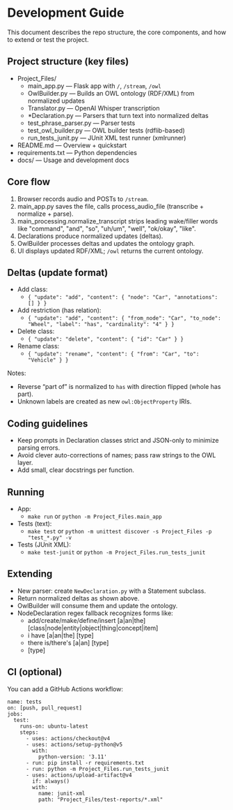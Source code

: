 # Development Guide

This document describes the repo structure, the core components, and how to extend or test the project.

## Project structure (key files)

- Project_Files/
  - main_app.py — Flask app with `/`, `/stream`, `/owl`
  - OwlBuilder.py — Builds an OWL ontology (RDF/XML) from normalized updates
  - Translator.py — OpenAI Whisper transcription
  - *Declaration.py — Parsers that turn text into normalized deltas
  - test_phrase_parser.py — Parser tests
  - test_owl_builder.py — OWL builder tests (rdflib-based)
  - run_tests_junit.py — JUnit XML test runner (xmlrunner)
- README.md — Overview + quickstart
- requirements.txt — Python dependencies
- docs/ — Usage and development docs

## Core flow

1. Browser records audio and POSTs to `/stream`.
2. main_app.py saves the file, calls process_audio_file (transcribe + normalize + parse).
3. main_processing.normalize_transcript strips leading wake/filler words like "command", "and", "so", "uh/um", "well", "ok/okay", "like".
4. Declarations produce normalized updates (deltas).
5. OwlBuilder processes deltas and updates the ontology graph.
6. UI displays updated RDF/XML; `/owl` returns the current ontology.

## Deltas (update format)

- Add class:
  - `{ "update": "add", "content": { "node": "Car", "annotations": [] } }`
- Add restriction (has relation):
  - `{ "update": "add", "content": { "from_node": "Car", "to_node": "Wheel", "label": "has", "cardinality": "4" } }`
- Delete class:
  - `{ "update": "delete", "content": { "id": "Car" } }`
- Rename class:
  - `{ "update": "rename", "content": { "from": "Car", "to": "Vehicle" } }`

Notes:
- Reverse “part of” is normalized to `has` with direction flipped (whole has part).
- Unknown labels are created as new `owl:ObjectProperty` IRIs.

## Coding guidelines

- Keep prompts in Declaration classes strict and JSON-only to minimize parsing errors.
- Avoid clever auto-corrections of names; pass raw strings to the OWL layer.
- Add small, clear docstrings per function.

## Running

- App:
  - `make run` or `python -m Project_Files.main_app`
- Tests (text):
  - `make test` or `python -m unittest discover -s Project_Files -p "test_*.py" -v`
- Tests (JUnit XML):
  - `make test-junit` or `python -m Project_Files.run_tests_junit`

## Extending

- New parser: create `NewDeclaration.py` with a Statement subclass.
- Return normalized deltas as shown above.
- OwlBuilder will consume them and update the ontology.
- NodeDeclaration regex fallback recognizes forms like:
  - add/create/make/define/insert [a|an|the] [class|node|entity|object|thing|concept|item] <name>
  - i have [a|an|the] [type] <name>
  - there is/there's [a|an] [type] <name>
  - [type] <name>

## CI (optional)

You can add a GitHub Actions workflow:

```
name: tests
on: [push, pull_request]
jobs:
  test:
    runs-on: ubuntu-latest
    steps:
      - uses: actions/checkout@v4
      - uses: actions/setup-python@v5
        with:
          python-version: '3.11'
      - run: pip install -r requirements.txt
      - run: python -m Project_Files.run_tests_junit
      - uses: actions/upload-artifact@v4
        if: always()
        with:
          name: junit-xml
          path: "Project_Files/test-reports/*.xml"
```
